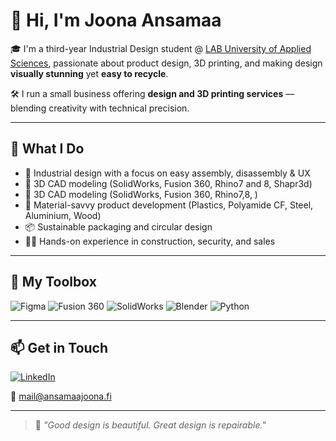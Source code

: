# 👋 Hi, I'm Joona Ansamaa

🎓 I'm a third-year Industrial Design student @ [LAB University of Applied Sciences](https://lab.fi/en), passionate about product design, 3D printing, and making design **visually stunning** yet **easy to recycle**.

🛠️ I run a small business offering **design and 3D printing services** — blending creativity with technical precision.

---

## 💼 What I Do

- 🧩 Industrial design with a focus on easy assembly, disassembly & UX
- 🔩 3D CAD modeling (SolidWorks, Fusion 360, Rhino7 and 8, Shapr3d)
- 🔩 3D CAD modeling (SolidWorks, Fusion 360, Rhino7,8, )
- 🧪 Material-savvy product development (Plastics, Polyamide CF, Steel, Aluminium, Wood)
- 📦 Sustainable packaging and circular design
- 👷‍♂️ Hands-on experience in construction, security, and sales

---

## 🧰 My Toolbox

![Figma](https://img.shields.io/badge/Figma-FF7262?style=for-the-badge&logo=Figma&logoColor=white)
![Fusion 360](https://img.shields.io/badge/Fusion%20360-FAA21B?style=for-the-badge&logo=autodesk&logoColor=white)
![SolidWorks](https://img.shields.io/badge/SolidWorks-E42525?style=for-the-badge&logo=solidworks&logoColor=white)
![Blender](https://img.shields.io/badge/Blender-F5792A?style=for-the-badge&logo=blender&logoColor=white)
![Python](https://img.shields.io/badge/Python-3776AB?style=for-the-badge&logo=python&logoColor=white)

---

## 📫 Get in Touch

[![LinkedIn](https://img.shields.io/badge/LinkedIn-0072b1?style=for-the-badge&logo=linkedin&logoColor=white)](https://linkedin.com/in/yourlinkedin)

📧 mail@ansamaajoona.fi

---

> 🔄 *"Good design is beautiful. Great design is repairable."*
